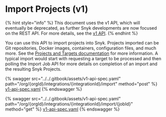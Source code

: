 # Import Projects (v1)

{% hint style="info" %}
This document uses the v1 API, which will eventually be deprecated, as further Snyk developments are now focused on the REST API. For more details, see the [v1 API](../v1-api.md).
{% endhint %}

You can use this API to import projects into Snyk. Projects imported can be Git repositories, Docker images, containers, configuration files, and much more. See the [Projects and Targets documentation](https://docs.snyk.io/getting-started/introduction-to-snyk-projects#targets) for more information. A typical import would start with requesting a target to be processed and then polling the Import Job API for more details on completion of an import and the resulting Snyk Projects.

{% swagger src="../../.gitbook/assets/v1-api-spec.yaml" path="/org/{orgId}/integrations/{integrationId}/import" method="post" %}
[v1-api-spec.yaml](../../.gitbook/assets/v1-api-spec.yaml)
{% endswagger %}

{% swagger src="../../.gitbook/assets/v1-api-spec.yaml" path="/org/{orgId}/integrations/{integrationId}/import/{jobId}" method="get" %}
[v1-api-spec.yaml](../../.gitbook/assets/v1-api-spec.yaml)
{% endswagger %}
